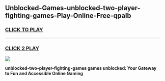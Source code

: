
## Unblocked-Games-unblocked-two-player-fighting-games-Play-Online-Free-qpalb
<h3>
<a href="https://premium76.site?title=unblocked-two-player-fighting-games&ref=26A">CLICK TO PLAY</a></h3>
<hr>

<h3>
<a href="https://premium76.site?title=unblocked-two-player-fighting-games&ref=26A">CLICK 2 PLAY</a>
  
</h3>

<a href="https://premium76.site?title=unblocked-two-player-fighting-games&ref=26A"><img src="https://clearcache.store/games.png"></a>


**unblocked-two-player-fighting-games games unblocked: Your Gateway to Fun and Accessible Online Gaming**
